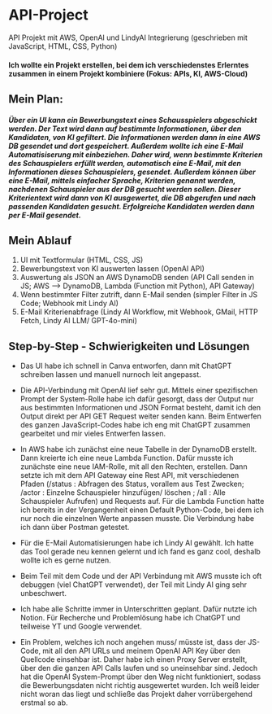 # API-Project
API Projekt mit AWS, OpenAI und LindyAI Integrierung (geschrieben mit JavaScript, HTML, CSS, Python)

#### Ich wollte ein Projekt erstellen, bei dem ich verschiedenstes Erlerntes zusammen in einem Projekt kombiniere (Fokus: APIs, KI, AWS-Cloud)


## Mein Plan:
##### Über ein UI kann ein Bewerbungstext eines Schausspielers abgeschickt werden. Der Text wird dann auf bestimmte Informationen, über den Kandidaten, von KI gefiltert. Die Informationen werden dann in eine AWS DB gesendet und dort gespeichert. Außerdem wollte ich eine E-Mail Automatisiserung mit einbeziehen. Daher wird, wenn bestimmte Kriterien des Schauspielers erfüllt werden, automatisch eine E-Mail, mit den Informationen dieses Schauspielers, gesendet. Außerdem können über eine E-Mail, mittels einfacher Sprache, Kriterien genannt werden, nachdenen Schauspieler aus der DB gesucht werden sollen. Dieser Kriterientext wird dann von KI ausgewertet, die DB abgerufen und nach passenden Kandidaten gesucht. Erfolgreiche Kandidaten werden dann per E-Mail gesendet. 


## Mein Ablauf 
1. UI mit Textformular (HTML, CSS, JS)
2. Bewerbungstext von KI auswerten lassen (OpenAI API)
3. Auswertung als JSON an AWS DynamoDB senden (API Call senden in JS; AWS --> DynamoDB, Lambda (Function mit Python), API Gateway)
4. Wenn bestimmter Filter zutrift, dann E-Mail senden (simpler Filter in JS Code; Webhook mit Lindy AI)
5. E-Mail Kriterienabfrage (Lindy AI Workflow, mit Webhook, GMail, HTTP Fetch, Lindy AI LLM/ GPT-4o-mini)


## Step-by-Step - Schwierigkeiten und Lösungen
- Das UI habe ich schnell in Canva entworfen, dann mit ChatGPT schreiben lassen und manuell nurnoch leit angepasst.
- Die API-Verbindung mit OpenAI lief sehr gut. Mittels einer spezifischen Prompt der System-Rolle habe ich dafür gesorgt, dass der Output nur aus bestimmten Informationen und JSON Format besteht, damit ich den Output direkt per API GET Request weiter senden kann. Beim Entwerfen des ganzen JavaScript-Codes habe ich eng mit ChatGPT zusammen gearbeitet und mir vieles Entwerfen lassen.
- In AWS habe ich zunächst eine neue Tabelle in der DynamoDB erstellt. Dann kreierte ich eine neue Lambda Function. Dafür musste ich zunächste eine neue IAM-Rolle, mit all den Rechten, erstellen. Dann setzte ich mit dem API Gateway eine Rest API, mit verschiedenen Pfaden (/status : Abfragen des Status, vorallem aus Test Zwecken; /actor : Einzelne Schauspieler hinzufügen/ löschen ; /all : Alle Schauspieler Aufrufen) und Requests auf. Für die Lambda Function hatte ich bereits in der Vergangenheit einen Default Python-Code, bei dem ich nur noch die einzelnen Werte anpassen musste. Die Verbindung habe ich dann über Postman getestet.
- Für die E-Mail Automatisierungen habe ich Lindy AI gewählt. Ich hatte das Tool gerade neu kennen gelernt und ich fand es ganz cool, deshalb wollte ich es gerne nutzen.

- Beim Teil mit dem Code und der API Verbindung mit AWS musste ich oft debuggen (viel ChatGPT verwendet), der Teil mit Lindy AI ging sehr unbeschwert.
- Ich habe alle Schritte immer in Unterschritten geplant. Dafür nutzte ich Notion. Für Recherche und Problemlösung habe ich ChatGPT und teilweise YT und Google verwendet.

- Ein Problem, welches ich noch angehen muss/ müsste ist, dass der JS-Code, mit all den API URLs und meinem OpenAI API Key über den Quellcode einsehbar ist. Daher habe ich einen Proxy Server erstellt, über den die ganzen API Calls laufen und so uneinsehbar sind. Jedoch hat die OpenAI System-Prompt über den Weg nicht funktioniert, sodass die Bewerbungsdaten nicht richtig ausgewertet wurden. Ich weiß leider nicht woran das liegt und schließe das Projekt daher vorrübergehend erstmal so ab.
